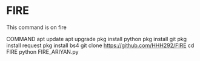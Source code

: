 # FIRE
This command is on fire 

COMMAND
apt update
apt upgrade
pkg install python
pkg install git
pkg install request
pkg install bs4
git clone https://github.com/HHH292/FIRE
cd FIRE
python FIRE_ARIYAN.py
